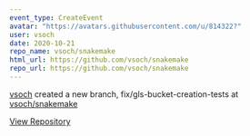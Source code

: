 ```yaml
---
event_type: CreateEvent
avatar: "https://avatars.githubusercontent.com/u/814322?"
user: vsoch
date: 2020-10-21
repo_name: vsoch/snakemake
html_url: https://github.com/vsoch/snakemake
repo_url: https://github.com/vsoch/snakemake
---
```


<a href='https://github.com/vsoch' target='_blank'>vsoch</a> created a new branch, fix/gls-bucket-creation-tests at <a href='https://github.com/vsoch/snakemake' target='_blank'>vsoch/snakemake</a>

<a href='https://github.com/vsoch/snakemake' target='_blank'>View Repository</a>